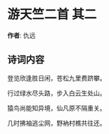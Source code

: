# 游天竺二首  其二

**作者**: 仇远

## 诗词内容

登览欣逢胜日闲，苍松九里费跻攀。

行过绿水尽头路，步入白云生处山。

猿鸟尚能知异境，仙凡原不隔重关。

几时拂袖逃尘网，野衲村樵共往还。


